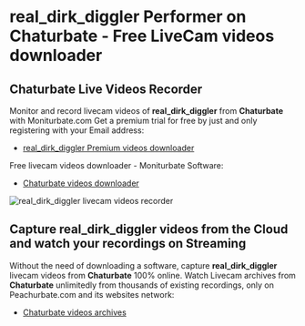 # real_dirk_diggler Performer on Chaturbate - Free LiveCam videos downloader

## Chaturbate Live Videos Recorder

Monitor and record livecam videos of **real_dirk_diggler** from **Chaturbate** with Moniturbate.com
Get a premium trial for free by just and only registering with your Email address:
* [real_dirk_diggler Premium videos downloader](https://moniturbate.com/request-demo-licence-key.html)

Free livecam videos downloader - Moniturbate Software:
* [Chaturbate videos downloader](https://moniturbate.com/moniturbate-download-software.html)

![real_dirk_diggler livecam videos recorder](https://peachurnet.com/templates/moniturbate-software.png)


## Capture real_dirk_diggler videos from the Cloud and watch your recordings on Streaming

Without the need of downloading a software, capture **real_dirk_diggler** livecam videos from **Chaturbate** 100% online.
Watch Livecam archives from **Chaturbate** unlimitedly from thousands of existing recordings, only on Peachurbate.com and its websites network:
* [Chaturbate videos archives](https://peachurnet.com/)